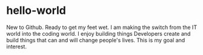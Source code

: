 # hello-world
New to Github. Ready to get my feet wet.
I am making the switch from the IT world into the coding world. 
I enjoy building things 
Developers create and build things that can and will change people's lives.
This is my goal and interest.
